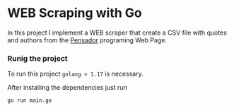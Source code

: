 # WEB Scraping with Go

In this project I implement a WEB scraper that create a CSV file with quotes and authors from the [Pensador](https://www.pensador.com/programacao/) programing Web Page.

### Runig the project

To run this project `golang > 1.17` is necessary.

After installing the dependencies just run

```shell
go run main.go
```
